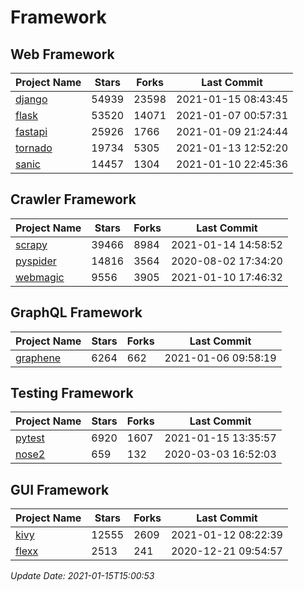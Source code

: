 # Framework

## Web Framework
| Project Name | Stars | Forks | Last Commit |
| ------------ | ----- | ----- | ----------- |
| [django](https://github.com/django/django) | 54939 | 23598 | 2021-01-15 08:43:45 |
| [flask](https://github.com/pallets/flask) | 53520 | 14071 | 2021-01-07 00:57:31 |
| [fastapi](https://github.com/tiangolo/fastapi) | 25926 | 1766 | 2021-01-09 21:24:44 |
| [tornado](https://github.com/tornadoweb/tornado) | 19734 | 5305 | 2021-01-13 12:52:20 |
| [sanic](https://github.com/sanic-org/sanic) | 14457 | 1304 | 2021-01-10 22:45:36 |

## Crawler Framework
| Project Name | Stars | Forks | Last Commit |
| ------------ | ----- | ----- | ----------- |
| [scrapy](https://github.com/scrapy/scrapy) | 39466 | 8984 | 2021-01-14 14:58:52 |
| [pyspider](https://github.com/binux/pyspider) | 14816 | 3564 | 2020-08-02 17:34:20 |
| [webmagic](https://github.com/code4craft/webmagic) | 9556 | 3905 | 2021-01-10 17:46:32 |

## GraphQL Framework
| Project Name | Stars | Forks | Last Commit |
| ------------ | ----- | ----- | ----------- |
| [graphene](https://github.com/graphql-python/graphene) | 6264 | 662 | 2021-01-06 09:58:19 |

## Testing Framework
| Project Name | Stars | Forks | Last Commit |
| ------------ | ----- | ----- | ----------- |
| [pytest](https://github.com/pytest-dev/pytest) | 6920 | 1607 | 2021-01-15 13:35:57 |
| [nose2](https://github.com/nose-devs/nose2) | 659 | 132 | 2020-03-03 16:52:03 |

## GUI Framework
| Project Name | Stars | Forks | Last Commit |
| ------------ | ----- | ----- | ----------- |
| [kivy](https://github.com/kivy/kivy) | 12555 | 2609 | 2021-01-12 08:22:39 |
| [flexx](https://github.com/flexxui/flexx) | 2513 | 241 | 2020-12-21 09:54:57 |

*Update Date: 2021-01-15T15:00:53*